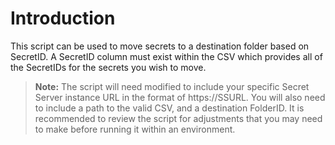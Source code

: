 # Introduction

This script can be used to move secrets to a destination folder based on SecretID. A SecretID column must exist within the CSV which provides all of the SecretIDs for the secrets you wish to move. 

> **Note:** The script will need modified to include your specific Secret Server instance URL in the format of https://SSURL. You will also need to include a path to the valid CSV, and a destination FolderID. It is recommended to review the script for adjustments that you may need to make before running it within an environment.



